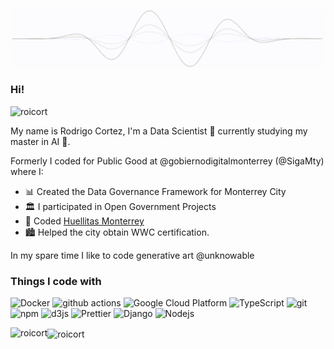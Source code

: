 [![GIF](https://raw.githubusercontent.com/roicort/roicort/master/wave.gif)](https://roicort.github.io)

<h3>Hi!</h3> <p align="left"> <img src="https://komarev.com/ghpvc/?username=roicort&label=Profile%20views&color=0e75b6&style=flat" alt="roicort" /> </p>

My name is Rodrigo Cortez, I'm a Data Scientist 🧪 currently studying my master in AI 🤖.

Formerly I coded for Public Good at @gobiernodigitalmonterrey (@SigaMty) where I:

  * 📊 Created the Data Governance Framework for Monterrey City
  * 🏛️ I participated in Open Government Projects
  * 🐶 Coded [Huellitas Monterrey](https://huellitas.monterrey.gob.mx) 
  * 🏙️ Helped the city obtain WWC certification.

In my spare time I like to code generative art @unknowable 

<h3>Things I code with</h3>
<p>
  <img alt="Docker" src="https://img.shields.io/badge/-Docker-46a2f1?style=flat-square&logo=docker&logoColor=white" />
  <img alt="github actions" src="https://img.shields.io/badge/-Github_Actions-2088FF?style=flat-square&logo=github-actions&logoColor=white" />
  <img alt="Google Cloud Platform" src="https://img.shields.io/badge/-Google_Cloud_Platform-1a73e8?style=flat-square&logo=google-cloud&logoColor=white" />
  <img alt="TypeScript" src="https://img.shields.io/badge/-TypeScript-007ACC?style=flat-square&logo=typescript&logoColor=white" />
  <img alt="git" src="https://img.shields.io/badge/-Git-F05032?style=flat-square&logo=git&logoColor=white" />
  <img alt="npm" src="https://img.shields.io/badge/-NPM-CB3837?style=flat-square&logo=npm&logoColor=white" />
  <img alt="d3js" src="https://img.shields.io/badge/-D3.js-F9A03C?style=flat-square&logo=d3.js&logoColor=white" />
  <img alt="Prettier" src="https://img.shields.io/badge/-Prettier-F7B93E?style=flat-square&logo=prettier&logoColor=white" />
  <img alt="Django" src="https://img.shields.io/badge/-Django-13aa52?style=flat-square&logo=mongodb&logoColor=white" />
  <img alt="Nodejs" src="https://img.shields.io/badge/-Nodejs-43853d?style=flat-square&logo=Node.js&logoColor=white" />
</p>

<p><img align="left" src="https://github-readme-stats.vercel.app/api?username=roicort&show_icons=true&locale=en&theme=radical&layout=compact" alt="roicort" /></p>
<p><img align="center" src="https://github-readme-stats.vercel.app/api/top-langs?username=roicort&show_icons=true&locale=en&theme=radical&layout=compact" alt="roicort" /></p>



